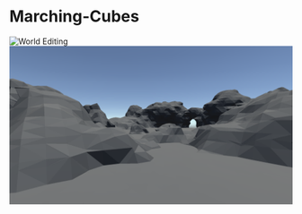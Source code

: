 # Marching-Cubes
![World Editing](images/Recording-trim.gif "World Editing")
![World](images/Capture.PNG "3D Terrain")
